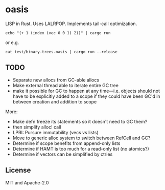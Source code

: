 # oasis

LISP in Rust. Uses LALRPOP. Implements tail-call optimization.

```
echo "(+ 1 (index (vec 0 0 1) 2))" | cargo run
```

or e.g.

```
cat test/binary-trees.oasis | cargo run --release
```

## TODO

* Separate new allocs from GC-able allocs
* Make external thread able to iterate entire GC tree
* make it possible for GC to happen at any time—i.e. objects should not have to
be explicitly added to a scope if they could have been GC'd in between creation
and addition to scope

More:

* Make defn freeze its statements so it doesn't need to GC them?
* then simplify alloc! call
* LPRI: Pursure immutability (vecs vs lists)
* Move to generic alloc system to switch between RefCell and GC?
* Determine if scope benefits from append-only lists
* Determine if HAMT is too much for a read-only list (no atomics?)
* Determine if vectors can be simplified by ctries

## License

MIT and Apache-2.0

